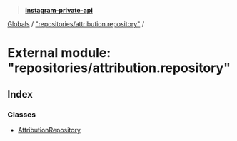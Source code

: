 > **[instagram-private-api](../README.md)**

[Globals](../README.md) / ["repositories/attribution.repository"](_repositories_attribution_repository_.md) /

# External module: "repositories/attribution.repository"

## Index

### Classes

* [AttributionRepository](../classes/_repositories_attribution_repository_.attributionrepository.md)